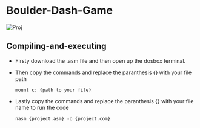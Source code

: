 # Boulder-Dash-Game

![Proj](https://github.com/Rafeel1/Boulder-Dash-Game/assets/99249483/4cd322db-714d-458a-9a1e-c041b61d566b)

## Compiling-and-executing ##

- Firsty download the .asm file and then open up the dosbox terminal. 

- Then copy the commands and replace the paranthesis {} with your file path

      mount c: {path to your file}
  
- Lastly copy the commands and replace the paranthesis {} with your file name to run the code
  
      nasm {project.asm} -o {project.com}

